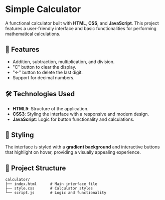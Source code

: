 # Simple Calculator

A functional calculator built with **HTML**, **CSS**, and **JavaScript**. This project features a user-friendly interface and basic functionalities for performing mathematical calculations.

## 🚀 Features

- Addition, subtraction, multiplication, and division.
- "C" button to clear the display.
- "←" button to delete the last digit.
- Support for decimal numbers.

## 🛠️ Technologies Used

- **HTML5**: Structure of the application.
- **CSS3**: Styling the interface with a responsive and modern design.
- **JavaScript**: Logic for button functionality and calculations.

## 🎨 Styling

The interface is styled with a **gradient background** and interactive buttons that highlight on hover, providing a visually appealing experience.

## 📂 Project Structure

```plaintext
calculator/
├── index.html      # Main interface file
├── style.css       # Calculator styles
└── script.js       # Logic and functionality

